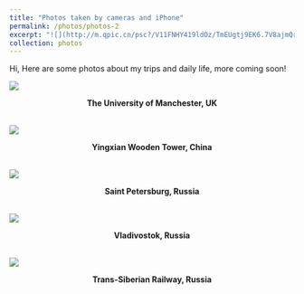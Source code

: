 ```yaml
---
title: "Photos taken by cameras and iPhone"
permalink: /photos/photos-2
excerpt: "![](http://m.qpic.cn/psc?/V11FNHY419ldOz/TmEUgtj9EK6.7V8ajmQrEI*eOyhxAkm8SuqX4akjxCtSBqJUpbWvP9yAK5kwWhcwav2WlLe.1.nmgmV.UPLTEKnRTGIkdMXUo.w*rZwac9A!/b&bo=VQhABlUIQAYBNxA!&rf=viewer_4)**<center>The University of Manchester</center>**"
collection: photos
---
```

Hi, Here are some photos about my trips and daily life, more coming soon! 

![](http://m.qpic.cn/psc?/V11FNHY419ldOz/TmEUgtj9EK6.7V8ajmQrEI*eOyhxAkm8SuqX4akjxCtSBqJUpbWvP9yAK5kwWhcwav2WlLe.1.nmgmV.UPLTEKnRTGIkdMXUo.w*rZwac9A!/b&bo=VQhABlUIQAYBNxA!&rf=viewer_4)
**<center>The University of Manchester, UK</center>**<br>

![](http://m.qpic.cn/psc?/V11FNHY419ldOz/bqQfVz5yrrGYSXMvKr.cqbxeOQbpWteoSGwyZJ98HZPC9uI*1bzr4eeZXqZdWA.vOR9AlfiHitKYfhaLu.5LARTeUM77A792ie3VskTl*nI!/b&bo=QAZVCEAGVQgBByA!&rf=viewer_4&t=5)
**<center>Yingxian Wooden Tower, China</center><br>**

  

![](http://m.qpic.cn/psc?/V11FNHY419ldOz/TmEUgtj9EK6.7V8ajmQrEKGEoekmn6TV.AiVCJm15LurxMkdX90YfRNZubbu1vxWkK5uKbp6I7Lmi3DsluNpJsxjE8rlNBIoP5HHSQYy7PQ!/b&bo=VQhABlUIQAYBJwA!&rf=viewer_4&t=5)
**<center>Saint Petersburg, Russia</center><br>**

![](http://m.qpic.cn/psc?/V11FNHY419ldOz/TmEUgtj9EK6.7V8ajmQrEDn9sHwU1IZxER.XM0bvhmBDXO0qPjtzygwKdJ25uCdcgk2bTHcyWEBEl5IqqyJBeYWXsFKA5oQJLhk1OaDyUmw!/b&bo=VAY4BFQGOAQBFzA!&rf=viewer_4)
**<center>Vladivostok, Russia</center><br>**

![](http://m.qpic.cn/psc?/V11FNHY419ldOz/TmEUgtj9EK6.7V8ajmQrENswhTwr6jOmHyGsqWLachUN4DehnyfurZ5bW29edMHSwXLOlt4QHUo9KgOHQLydTe5rR2px1v.tiIUcCwRyEsc!/b&bo=HAtABhwLQAYBNxA!&rf=viewer_4&t=5)
**<center>Trans-Siberian Railway, Russia</center>**<br>


